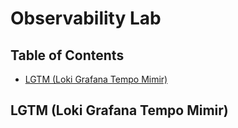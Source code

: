 # Observability Lab

## Table of Contents
- [LGTM (Loki Grafana Tempo Mimir)](#lgtm)

## LGTM (Loki Grafana Tempo Mimir)

